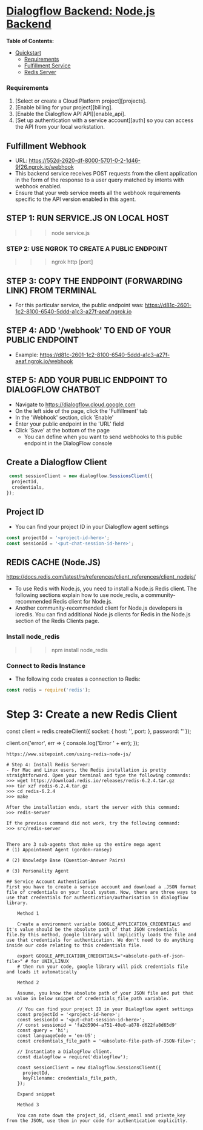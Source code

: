 # [Dialogflow Backend: Node.js Backend](https://dialogflow.cloud.google.com)

**Table of Contents:**

* [Quickstart](#quickstart)
  * [Requirements](#requirements)
  * [Fulfillment Service](#fulfillment-service)
  * [Redis Server](#redis-server)


### Requirements
1.  [Select or create a Cloud Platform project][projects].
1.  [Enable billing for your project][billing].
1.  [Enable the Dialogflow API API][enable_api].
1.  [Set up authentication with a service account][auth] so you can access the
    API from your local workstation.

## Fulfillment Webhook 
- URL: https://552d-2620-df-8000-5701-0-2-1d46-9f26.ngrok.io/webhook
- This backend service receives POST requests from the client application in the form of the response to a user query matched by intents with webhook enabled. 
- Ensure that your web service meets all the webhook requirements specific to the API version enabled in this agent. 

## STEP 1: RUN SERVICE.JS ON LOCAL HOST
>>> node service.js

### STEP 2: USE NGROK TO CREATE A PUBLIC ENDPOINT
>>> ngrok http [port]

## STEP 3: COPY THE ENDPOINT (FORWARDING LINK) FROM TERMINAL 
- For this particular service, the public endpoint was: https://d81c-2601-1c2-8100-6540-5ddd-a1c3-a27f-aeaf.ngrok.io

## STEP 4: ADD '/webhook' TO END OF YOUR PUBLIC ENDPOINT
- Example: https://d81c-2601-1c2-8100-6540-5ddd-a1c3-a27f-aeaf.ngrok.io/webhook

## STEP 5: ADD YOUR PUBLIC ENDPOINT TO DIALOGFLOW CHATBOT
- Navigate to https://dialogflow.cloud.google.com
- On the left side of the page, click the 'Fulfillment' tab
- In the 'Webhook' section, click 'Enable'
- Enter your public endpoint in the 'URL' field
- Click 'Save' at the bottom of the page
  - You can define when you want to send webhooks to this public endpoint in the DialogFlow console

## Create a Dialogflow Client
```javascript const dialogflow = require('dialogflow');
 const sessionClient = new dialogflow.SessionsClient({
  projectId,
  credentials,
});
```

## Project ID
- You can find your project ID in your Dialogflow agent settings
```javascript
const projectId = '<project-id-here>';
const sessionId = '<put-chat-session-id-here>';
```


## REDIS CACHE (Node.JS)
https://docs.redis.com/latest/rs/references/client_references/client_nodejs/
- To use Redis with Node.js, you need to install a Node.js Redis client. The following sections explain how to use node_redis, a community-recommended Redis client for Node.js.
- Another community-recommended client for Node.js developers is ioredis. You can find additional Node.js clients for Redis in the Node.js section of the Redis Clients page.

### Install node_redis 
>>> npm install node_redis

### Connect to Redis Instance
- The following code creates a connection to Redis:
```javascript
const redis = require('redis');
```

# Step 3: Create a new Redis Client
const client = redis.createClient({
    socket: {
        host: '<hostname>',
        port: <port>
    },
    password: '<password>'
});

client.on('error', err => {
    console.log('Error ' + err);
});
```
https://www.sitepoint.com/using-redis-node-js/

# Step 4: Install Redis Server:
- For Mac and Linux users, the Redis installation is pretty straightforward. Open your terminal and type the following commands:
>>> wget https://download.redis.io/releases/redis-6.2.4.tar.gz
>>> tar xzf redis-6.2.4.tar.gz
>>> cd redis-6.2.4
>>> make

After the installation ends, start the server with this command:
>>> redis-server

If the previous command did not work, try the following command:
>>> src/redis-server 


There are 3 sub-agents that make up the entire mega agent
# (1) Appointment Agent (gordon-ramsey)

# (2) Knowledge Base (Question-Answer Pairs)

# (3) Personality Agent

## Service Account Authentication
First you have to create a service account and download a .JSON format file of credentials on your local system. Now, there are three ways to use that credentials for authentication/authorisation in dialogflow library.

    Method 1

    Create a environment variable GOOGLE_APPLICATION_CREDENTIALS and it's value should be the absolute path of that JSON credentials file.By this method, google library will implicitly loads the file and use that credentials for authentication. We don't need to do anything inside our code relating to this credentials file.

    export GOOGLE_APPLICATION_CREDENTIALS="<absolute-path-of-json-file>" # for UNIX,LINUX
    # then run your code, google library will pick credentials file and loads it automatically

    Method 2

    Assume, you know the absolute path of your JSON file and put that as value in below snippet of credentials_file_path variable.

    // You can find your project ID in your Dialogflow agent settings
    const projectId = '<project-id-here>';
    const sessionId = '<put-chat-session-id-here>'; 
    // const sessionid = 'fa2d5904-a751-40e0-a878-d622fa8d65d9'
    const query = 'hi';
    const languageCode = 'en-US';
    const credentials_file_path = '<absolute-file-path-of-JSON-file>';

    // Instantiate a DialogFlow client.
    const dialogflow = require('dialogflow');

    const sessionClient = new dialogflow.SessionsClient({
      projectId,
      keyFilename: credentials_file_path,
    });

    Expand snippet

    Method 3

    You can note down the project_id, client_email and private_key from the JSON, use them in your code for authentication explicitly.


